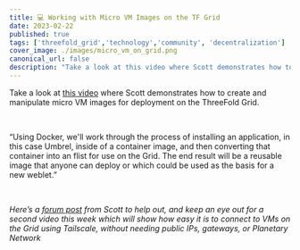 ```yaml
---
title: 💻 Working with Micro VM Images on the TF Grid
date: 2023-02-22
published: true
tags: ['threefold_grid','technology','community', 'decentralization']
cover_image: ./images/micro_vm_on_grid.png
canonical_url: false
description: "Take a look at this video where Scott demonstrates how to create and manipulate micro VM images for deployment on the ThreeFold Grid."
---
```



Take a look at [this video](https://www.youtube.com/watch?v=IM9fikszyss) where Scott demonstrates how to create and manipulate micro VM images for deployment on the ThreeFold Grid.

<br/>

“Using Docker, we'll work through the process of installing an application, in this case Umbrel, inside of a container image, and then converting that container into an flist for use on the Grid. The end result will be a reusable image that anyone can deploy or which could be used as the basis for a new weblet.”

<br/>

_Here’s a [forum post](https://forum.threefold.io/t/deploy-umbrel-with-micro-vm-image-and-tailscale/3789) from Scott to help out, and keep an eye out for a second video this week which will show how easy it is to connect to VMs on the Grid using Tailscale, without needing public IPs, gateways, or Planetary Network_